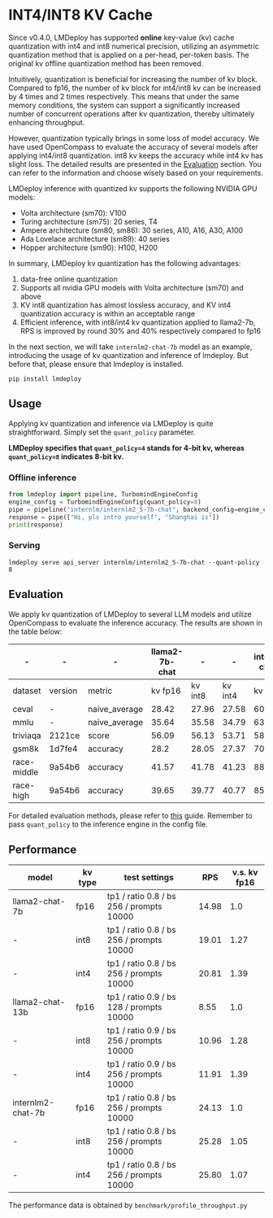 # INT4/INT8 KV Cache

Since v0.4.0, LMDeploy has supported **online** key-value (kv) cache quantization with int4 and int8 numerical precision, utilizing an asymmetric quantization method that is applied on a per-head, per-token basis. The original kv offline quantization method has been removed.

Intuitively, quantization is beneficial for increasing the number of kv block. Compared to fp16, the number of kv block for int4/int8 kv can be increased by 4 times and 2 times respectively. This means that under the same memory conditions, the system can support a significantly increased number of concurrent operations after kv quantization, thereby ultimately enhancing throughput.

However, quantization typically brings in some loss of model accuracy. We have used OpenCompass to evaluate the accuracy of several models after applying int4/int8 quantization. int8 kv keeps the accuracy while int4 kv has slight loss. The detailed results are presented in the [Evaluation](#evaluation) section. You can refer to the information and choose wisely based on your requirements.

LMDeploy inference with quantized kv supports the following NVIDIA GPU models:

- Volta architecture (sm70): V100
- Turing architecture (sm75): 20 series, T4
- Ampere architecture (sm80, sm86): 30 series, A10, A16, A30, A100
- Ada Lovelace architecture (sm89): 40 series
- Hopper architecture (sm90): H100, H200

In summary, LMDeploy kv quantization has the following advantages:

1. data-free online quantization
2. Supports all nvidia GPU models with Volta architecture (sm70) and above
3. KV int8 quantization has almost lossless accuracy, and KV int4 quantization accuracy is within an acceptable range
4. Efficient inference, with int8/int4 kv quantization applied to llama2-7b, RPS is improved by round 30% and 40% respectively compared to fp16

In the next section, we will take `internlm2-chat-7b` model as an example, introducing the usage of kv quantization and inference of lmdeploy. But before that, please ensure that lmdeploy is installed.

```shell
pip install lmdeploy
```

## Usage

Applying kv quantization and inference via LMDeploy is quite straightforward. Simply set the `quant_policy` parameter.

**LMDeploy specifies that `quant_policy=4` stands for 4-bit kv, whereas `quant_policy=8` indicates 8-bit kv.**

### Offline inference

```python
from lmdeploy import pipeline, TurbomindEngineConfig
engine_config = TurbomindEngineConfig(quant_policy=8)
pipe = pipeline("internlm/internlm2_5-7b-chat", backend_config=engine_config)
response = pipe(["Hi, pls intro yourself", "Shanghai is"])
print(response)
```

### Serving

```shell
lmdeploy serve api_server internlm/internlm2_5-7b-chat --quant-policy 8
```

## Evaluation

We apply kv quantization of LMDeploy to several LLM models and utilize OpenCompass to evaluate the inference accuracy. The results are shown in the table below:

| -           | -       | -             | llama2-7b-chat | -       | -       | internlm2-chat-7b | -       | -       | internlm2.5-chat-7b | -       | -       | qwen1.5-7b-chat | -       | -       |
| ----------- | ------- | ------------- | -------------- | ------- | ------- | ----------------- | ------- | ------- | ------------------- | ------- | ------- | --------------- | ------- | ------- |
| dataset     | version | metric        | kv fp16        | kv int8 | kv int4 | kv fp16           | kv int8 | kv int4 | kv fp16             | kv int8 | kv int4 | fp16            | kv int8 | kv int4 |
| ceval       | -       | naive_average | 28.42          | 27.96   | 27.58   | 60.45             | 60.88   | 60.28   | 78.06               | 77.87   | 77.05   | 70.56           | 70.49   | 68.62   |
| mmlu        | -       | naive_average | 35.64          | 35.58   | 34.79   | 63.91             | 64      | 62.36   | 72.30               | 72.27   | 71.17   | 61.48           | 61.56   | 60.65   |
| triviaqa    | 2121ce  | score         | 56.09          | 56.13   | 53.71   | 58.73             | 58.7    | 58.18   | 65.09               | 64.87   | 63.28   | 44.62           | 44.77   | 44.04   |
| gsm8k       | 1d7fe4  | accuracy      | 28.2           | 28.05   | 27.37   | 70.13             | 69.75   | 66.87   | 85.67               | 85.44   | 83.78   | 54.97           | 56.41   | 54.74   |
| race-middle | 9a54b6  | accuracy      | 41.57          | 41.78   | 41.23   | 88.93             | 88.93   | 88.93   | 92.76               | 92.83   | 92.55   | 87.33           | 87.26   | 86.28   |
| race-high   | 9a54b6  | accuracy      | 39.65          | 39.77   | 40.77   | 85.33             | 85.31   | 84.62   | 90.51               | 90.42   | 90.42   | 82.53           | 82.59   | 82.02   |

For detailed evaluation methods, please refer to [this](../benchmark/evaluate_with_opencompass.md) guide. Remember to pass `quant_policy` to the inference engine in the config file.

## Performance

| model             | kv type | test settings                            | RPS   | v.s. kv fp16 |
| ----------------- | ------- | ---------------------------------------- | ----- | ------------ |
| llama2-chat-7b    | fp16    | tp1 / ratio 0.8 / bs 256 / prompts 10000 | 14.98 | 1.0          |
| -                 | int8    | tp1 / ratio 0.8 / bs 256 / prompts 10000 | 19.01 | 1.27         |
| -                 | int4    | tp1 / ratio 0.8 / bs 256 / prompts 10000 | 20.81 | 1.39         |
| llama2-chat-13b   | fp16    | tp1 / ratio 0.9 / bs 128 / prompts 10000 | 8.55  | 1.0          |
| -                 | int8    | tp1 / ratio 0.9 / bs 256 / prompts 10000 | 10.96 | 1.28         |
| -                 | int4    | tp1 / ratio 0.9 / bs 256 / prompts 10000 | 11.91 | 1.39         |
| internlm2-chat-7b | fp16    | tp1 / ratio 0.8 / bs 256 / prompts 10000 | 24.13 | 1.0          |
| -                 | int8    | tp1 / ratio 0.8 / bs 256 / prompts 10000 | 25.28 | 1.05         |
| -                 | int4    | tp1 / ratio 0.8 / bs 256 / prompts 10000 | 25.80 | 1.07         |

The performance data is obtained by `benchmark/profile_throughput.py`
